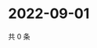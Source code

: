 # 2022-09-01

共 0 条

<!-- BEGIN WEIBO -->
<!-- 最后更新时间 Thu Sep 01 2022 17:16:19 GMT+0800 (China Standard Time) -->

<!-- END WEIBO -->
